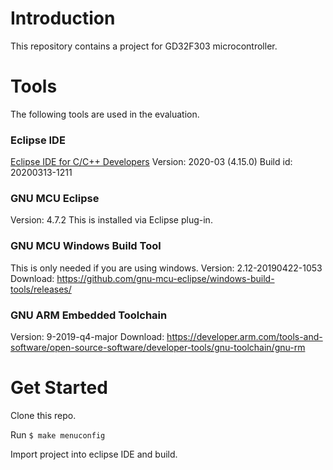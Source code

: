 # Introduction
This repository contains a project for GD32F303 microcontroller.

# Tools
The following tools are used in the evaluation.

### Eclipse IDE
[Eclipse IDE for C/C++ Developers](https://www.eclipse.org)
Version: 2020-03 (4.15.0)
Build id: 20200313-1211

### GNU MCU Eclipse
Version: 4.7.2
This is installed via Eclipse plug-in.

### GNU MCU Windows Build Tool
This is only needed if you are using windows.
Version: 2.12-20190422-1053
Download: https://github.com/gnu-mcu-eclipse/windows-build-tools/releases/

### GNU ARM Embedded Toolchain
Version: 9-2019-q4-major
Download: https://developer.arm.com/tools-and-software/open-source-software/developer-tools/gnu-toolchain/gnu-rm

# Get Started

Clone this repo.

Run `$ make menuconfig`

Import project into eclipse IDE and build.

